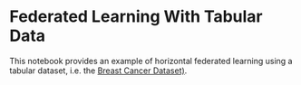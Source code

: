 # Federated Learning With Tabular Data

This notebook provides an example of horizontal federated learning using a tabular dataset, i.e. the [Breast Cancer Dataset)](https://www.kaggle.com/uciml/breast-cancer-wisconsin-data).
